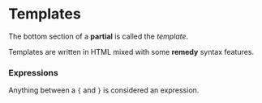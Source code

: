 # Templates

The bottom section of a **partial** is called the *template*.

Templates are written in HTML mixed with some **remedy** syntax features.

### Expressions

Anything between a `{` and `}` is considered an expression.
